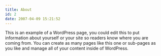 ```yaml
---
title: About
id: 2
date: 2007-04-09 15:21:52
---
```


This is an example of a WordPress page, you could edit this to put information about yourself or your site so readers know where you are coming from. You can create as many pages like this one or sub-pages as you like and manage all of your content inside of WordPress.